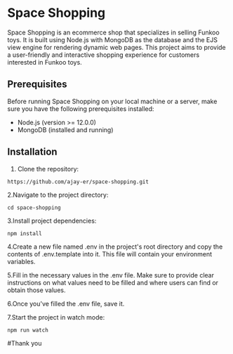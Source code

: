 # Space Shopping

Space Shopping is an ecommerce shop that specializes in selling Funkoo toys. It is built using Node.js with MongoDB as the database and the EJS view engine for rendering dynamic web pages. This project aims to provide a user-friendly and interactive shopping experience for customers interested in Funkoo toys.

## Prerequisites

Before running Space Shopping on your local machine or a server, make sure you have the following prerequisites installed:

- Node.js (version >= 12.0.0)
- MongoDB (installed and running)

## Installation

1. Clone the repository:

```
https://github.com/ajay-er/space-shopping.git

```
2.Navigate to the project directory:

```
cd space-shopping

```

3.Install project dependencies:

```
npm install

```
4.Create a new file named .env in the project's root directory and copy the contents of .env.template into it. This file will contain your environment variables.

5.Fill in the necessary values in the .env file. Make sure to provide clear instructions on what values need to be filled and where users can find or obtain those values.

6.Once you've filled the .env file, save it.

7.Start the project in watch mode:

```
npm run watch

```
#Thank you 
